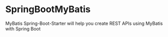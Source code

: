 # SpringBootMyBatis
MyBatis Spring-Boot-Starter will help you create REST APIs using MyBatis with Spring Boot

